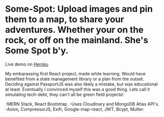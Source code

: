 # Some-Spot: Upload images and pin them to a map, to share your adventures. Whether your on the rock, or off on the mainland. She's Some Spot b'y.

Live demo on [Heroku](https://some-spot.herokuapp.com/)

My embarassing first React project, made while learning. Would have benefited from a state management library or a plan from the outset. Deciding against PassportJS was also likely a mistake, but was educational at least. Eventually I convinced myself this was a good thing. Lets call it simulating tech-debt, they can't all be green field projects!

-MERN Stack, React Bootstrap. 
-Uses Cloudinary and MongoDB Atlas API's. 
-Axios, CompressorJS, Exifr, Google-map-react, JWT, Bcypt, Multer. 
